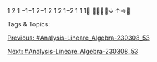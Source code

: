 1 2 1 −1−1
2−1 2 1 2
1−2 1 1 1
↓
↑→

   Tags & Topics:
   

[Previous: #Analysis-Lineare_Algebra-230308_53](Analysis-Lineare_Algebra-230308_53.md)

[Next: #Analysis-Lineare_Algebra-230308_53](Analysis-Lineare_Algebra-230308_53.md)